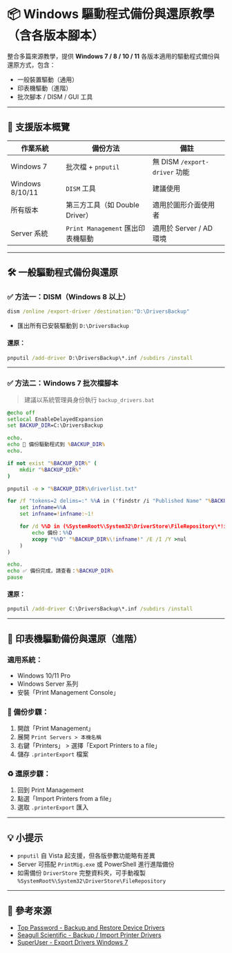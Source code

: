 # 📦 Windows 驅動程式備份與還原教學（含各版本腳本）

整合多篇來源教學，提供 **Windows 7 / 8 / 10 / 11** 各版本適用的驅動程式備份與還原方式，包含：

- 一般裝置驅動（通用）
- 印表機驅動（進階）
- 批次腳本 / DISM / GUI 工具

---

## 🧩 支援版本概覽

| 作業系統            | 備份方法                       | 備註                         |
| --------------- | -------------------------- | -------------------------- |
| Windows 7       | 批次檔 + `pnputil`            | 無 DISM `/export-driver` 功能 |
| Windows 8/10/11 | `DISM` 工具                  | 建議使用                       |
| 所有版本            | 第三方工具（如 Double Driver）     | 適用於圖形介面使用者                 |
| Server 系統       | `Print Management` 匯出印表機驅動 | 適用於 Server / AD 環境         |

---

## 🛠 一般驅動程式備份與還原

### ✅ 方法一：DISM（Windows 8 以上）

```cmd
dism /online /export-driver /destination:"D:\DriversBackup"
```

- 匯出所有已安裝驅動到 `D:\DriversBackup`

#### 還原：

```cmd
pnputil /add-driver D:\DriversBackup\*.inf /subdirs /install
```

---

### ✅ 方法二：Windows 7 批次檔腳本

> 建議以系統管理員身份執行 `backup_drivers.bat`

```bat
@echo off
setlocal EnableDelayedExpansion
set BACKUP_DIR=C:\DriversBackup

echo.
echo 🚀 備份驅動程式到 %BACKUP_DIR%
echo.

if not exist "%BACKUP_DIR%" (
    mkdir "%BACKUP_DIR%"
)

pnputil -e > "%BACKUP_DIR%\driverlist.txt"

for /f "tokens=2 delims=:" %%A in ('findstr /i "Published Name" "%BACKUP_DIR%\driverlist.txt"') do (
    set infname=%%A
    set infname=!infname:~1!

    for /d %%D in (%SystemRoot%\System32\DriverStore\FileRepository\*!infname:~0,-4!*.*) do (
        echo 備份：%%D
        xcopy "%%D" "%BACKUP_DIR%\!infname!" /E /I /Y >nul
    )
)

echo.
echo ✅ 備份完成，請查看：%BACKUP_DIR%
pause
```

#### 還原：

```cmd
pnputil /add-driver C:\DriversBackup\*.inf /subdirs /install
```

---

## 📨 印表機驅動備份與還原（進階）

### 適用系統：

- Windows 10/11 Pro
- Windows Server 系列
- 安裝「Print Management Console」

### 📆 備份步驟：

1. 開啟「Print Management」
2. 展開 `Print Servers > 本機名稱`
3. 右鍵「Printers」 > 選擇「Export Printers to a file」
4. 儲存 `.printerExport` 檔案

### ♻️ 還原步驟：

1. 回到 Print Management
2. 點選「Import Printers from a file」
3. 選取 `.printerExport` 匯入

---

## 💡 小提示

- `pnputil` 自 Vista 起支援，但各版參數功能略有差異
- Server 可搭配 `PrintMig.exe` 或 PowerShell 進行進階備份
- 如需備份 `DriverStore` 完整資料夾，可手動複製 `%SystemRoot%\System32\DriverStore\FileRepository`

---

## 🔗 參考來源

- [Top Password - Backup and Restore Device Drivers](https://www.top-password.com/blog/backup-and-restore-device-drivers-in-windows/)
- [Seagull Scientific - Backup / Import Printer Drivers](https://support.seagullscientific.com/hc/en-us/articles/360008934334-How-to-Backup-Import-Printer-Drivers-through-Windows-Print-Management)
- [SuperUser - Export Drivers Windows 7](https://superuser.com/questions/1196061/how-to-export-installed-device-driver-on-windows-7-for-later-use)

